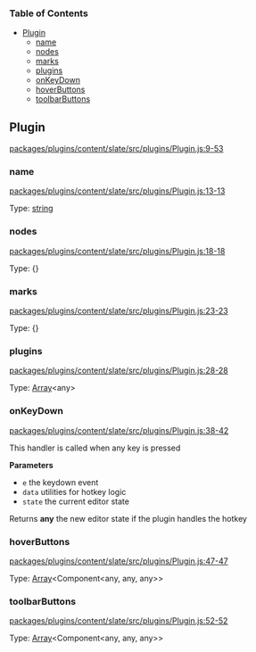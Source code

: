 <!-- Generated by documentation.js. Update this documentation by updating the source code. -->

### Table of Contents

-   [Plugin](#plugin)
    -   [name](#name)
    -   [nodes](#nodes)
    -   [marks](#marks)
    -   [plugins](#plugins)
    -   [onKeyDown](#onkeydown)
    -   [hoverButtons](#hoverbuttons)
    -   [toolbarButtons](#toolbarbuttons)

## Plugin

[packages/plugins/content/slate/src/plugins/Plugin.js:9-53](https://github.com/ory-am/editor/blob/d780f8a2764165ebdadbec36260fae4d036c27c3/packages/plugins/content/slate/src/plugins/Plugin.js#L9-L53 "Source code on GitHub")

### name

[packages/plugins/content/slate/src/plugins/Plugin.js:13-13](https://github.com/ory-am/editor/blob/d780f8a2764165ebdadbec36260fae4d036c27c3/packages/plugins/content/slate/src/plugins/Plugin.js#L13-L13 "Source code on GitHub")

Type: [string](https://developer.mozilla.org/en-US/docs/Web/JavaScript/Reference/Global_Objects/String)

### nodes

[packages/plugins/content/slate/src/plugins/Plugin.js:18-18](https://github.com/ory-am/editor/blob/d780f8a2764165ebdadbec36260fae4d036c27c3/packages/plugins/content/slate/src/plugins/Plugin.js#L18-L18 "Source code on GitHub")

Type: {}

### marks

[packages/plugins/content/slate/src/plugins/Plugin.js:23-23](https://github.com/ory-am/editor/blob/d780f8a2764165ebdadbec36260fae4d036c27c3/packages/plugins/content/slate/src/plugins/Plugin.js#L23-L23 "Source code on GitHub")

Type: {}

### plugins

[packages/plugins/content/slate/src/plugins/Plugin.js:28-28](https://github.com/ory-am/editor/blob/d780f8a2764165ebdadbec36260fae4d036c27c3/packages/plugins/content/slate/src/plugins/Plugin.js#L28-L28 "Source code on GitHub")

Type: [Array](https://developer.mozilla.org/en-US/docs/Web/JavaScript/Reference/Global_Objects/Array)&lt;any>

### onKeyDown

[packages/plugins/content/slate/src/plugins/Plugin.js:38-42](https://github.com/ory-am/editor/blob/d780f8a2764165ebdadbec36260fae4d036c27c3/packages/plugins/content/slate/src/plugins/Plugin.js#L38-L42 "Source code on GitHub")

This handler is called when any key is pressed

**Parameters**

-   `e`  the keydown event
-   `data`  utilities for hotkey logic
-   `state`  the current editor state

Returns **any** the new editor state if the plugin handles the hotkey

### hoverButtons

[packages/plugins/content/slate/src/plugins/Plugin.js:47-47](https://github.com/ory-am/editor/blob/d780f8a2764165ebdadbec36260fae4d036c27c3/packages/plugins/content/slate/src/plugins/Plugin.js#L47-L47 "Source code on GitHub")

Type: [Array](https://developer.mozilla.org/en-US/docs/Web/JavaScript/Reference/Global_Objects/Array)&lt;Component&lt;any, any, any>>

### toolbarButtons

[packages/plugins/content/slate/src/plugins/Plugin.js:52-52](https://github.com/ory-am/editor/blob/d780f8a2764165ebdadbec36260fae4d036c27c3/packages/plugins/content/slate/src/plugins/Plugin.js#L52-L52 "Source code on GitHub")

Type: [Array](https://developer.mozilla.org/en-US/docs/Web/JavaScript/Reference/Global_Objects/Array)&lt;Component&lt;any, any, any>>
